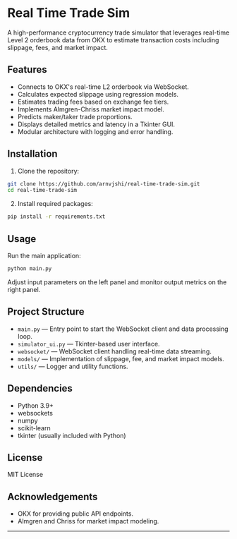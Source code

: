 # Real Time Trade Sim

A high-performance cryptocurrency trade simulator that leverages real-time Level 2 orderbook data from OKX to estimate transaction costs including slippage, fees, and market impact.

## Features

- Connects to OKX's real-time L2 orderbook via WebSocket.
- Calculates expected slippage using regression models.
- Estimates trading fees based on exchange fee tiers.
- Implements Almgren-Chriss market impact model.
- Predicts maker/taker trade proportions.
- Displays detailed metrics and latency in a Tkinter GUI.
- Modular architecture with logging and error handling.

## Installation

1. Clone the repository:

```bash
git clone https://github.com/arnvjshi/real-time-trade-sim.git
cd real-time-trade-sim
````

2. Install required packages:

```bash
pip install -r requirements.txt
```

## Usage

Run the main application:

```bash
python main.py
```

Adjust input parameters on the left panel and monitor output metrics on the right panel.

## Project Structure

* `main.py` — Entry point to start the WebSocket client and data processing loop.
* `simulator_ui.py` — Tkinter-based user interface.
* `websocket/` — WebSocket client handling real-time data streaming.
* `models/` — Implementation of slippage, fee, and market impact models.
* `utils/` — Logger and utility functions.

## Dependencies

* Python 3.9+
* websockets
* numpy
* scikit-learn
* tkinter (usually included with Python)

## License

MIT License

## Acknowledgements

* OKX for providing public API endpoints.
* Almgren and Chriss for market impact modeling.
  

---